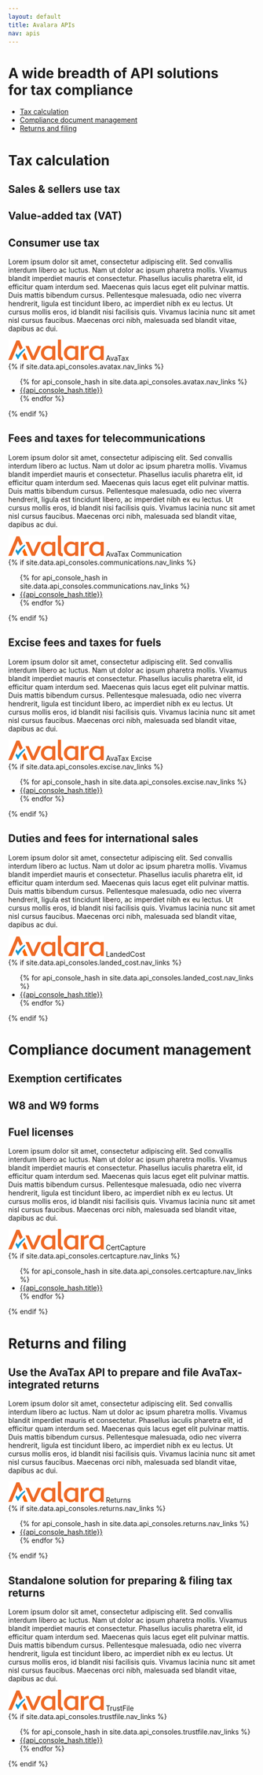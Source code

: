 ```yaml
---
layout: default
title: Avalara APIs
nav: apis
---
```

<div class="row bg-map">
  <div class="col-sm-6 col-sm-offset-3 text-center">
    <h1 class="h1p">A wide breadth of API solutions<br/>for tax compliance</h1>
      <ul class="pipe padding-bottom">
          <li><a href="#tax-calculation">Tax calculation</a></li>
          <li><a href="#compliance">Compliance document management</a></li>
          <li><a href="#returns-filing">Returns and filing</a></li>
      </ul>
  </div>
</div>
<div class="row border-top">
    <div class="col-sm-12">
        <h1><a name="tax-calculation"></a>Tax calculation</h1>
    </div>
    <div class="col-sm-7 col-sm-offset-3">
        <div class="row">
            <div class="col-sm-4"><h2>Sales &amp; sellers use tax</h2></div>
            <div class="col-sm-4"><h2>Value-added tax (VAT)</h2></div>
            <div class="col-sm-4"><h2>Consumer use tax</h2></div>
        </div>
        <p>Lorem ipsum dolor sit amet, consectetur adipiscing elit. Sed convallis interdum libero ac luctus. Nam ut dolor ac ipsum pharetra mollis. Vivamus blandit imperdiet mauris et consectetur. Phasellus iaculis pharetra elit, id efficitur quam interdum sed. Maecenas quis lacus eget elit pulvinar mattis. Duis mattis bibendum cursus. Pellentesque malesuada, odio nec viverra hendrerit, ligula est tincidunt libero, ac imperdiet nibh ex eu lectus. Ut cursus mollis eros, id blandit nisi facilisis quis. Vivamus lacinia nunc sit amet nisl cursus faucibus. Maecenas orci nibh, malesuada sed blandit vitae, dapibus ac dui.</p>
        <div class="pageTitle">
            <img src="/images/AvLogo.svg" alt="Avalara">
            <span>AvaTax</span>
         </div>
        {% if site.data.api_consoles.avatax.nav_links %}
          <ul class="pipe padding-bottom">
          {% for api_console_hash in site.data.api_consoles.avatax.nav_links %}
              <li><a href="{{api_console_hash.path}}">{{api_console_hash.title}}</a></li>
          {% endfor %}
          </ul>
        {% endif %}
        <h2>Fees and taxes for telecommunications</h2>
        <p>Lorem ipsum dolor sit amet, consectetur adipiscing elit. Sed convallis interdum libero ac luctus. Nam ut dolor ac ipsum pharetra mollis. Vivamus blandit imperdiet mauris et consectetur. Phasellus iaculis pharetra elit, id efficitur quam interdum sed. Maecenas quis lacus eget elit pulvinar mattis. Duis mattis bibendum cursus. Pellentesque malesuada, odio nec viverra hendrerit, ligula est tincidunt libero, ac imperdiet nibh ex eu lectus. Ut cursus mollis eros, id blandit nisi facilisis quis. Vivamus lacinia nunc sit amet nisl cursus faucibus. Maecenas orci nibh, malesuada sed blandit vitae, dapibus ac dui.</p>
        <div class="pageTitle">
            <img src="/images/AvLogo.svg" alt="Avalara">
            <span>AvaTax Communication</span>
         </div>
        {% if site.data.api_consoles.communications.nav_links %}
          <ul class="pipe padding-bottom">
          {% for api_console_hash in site.data.api_consoles.communications.nav_links %}
              <li><a href="{{api_console_hash.path}}">{{api_console_hash.title}}</a></li>
          {% endfor %}
          </ul>
        {% endif %}
        <h2>Excise fees and taxes for fuels</h2>
        <p>Lorem ipsum dolor sit amet, consectetur adipiscing elit. Sed convallis interdum libero ac luctus. Nam ut dolor ac ipsum pharetra mollis. Vivamus blandit imperdiet mauris et consectetur. Phasellus iaculis pharetra elit, id efficitur quam interdum sed. Maecenas quis lacus eget elit pulvinar mattis. Duis mattis bibendum cursus. Pellentesque malesuada, odio nec viverra hendrerit, ligula est tincidunt libero, ac imperdiet nibh ex eu lectus. Ut cursus mollis eros, id blandit nisi facilisis quis. Vivamus lacinia nunc sit amet nisl cursus faucibus. Maecenas orci nibh, malesuada sed blandit vitae, dapibus ac dui.</p>
        <div class="pageTitle">
            <img src="/images/AvLogo.svg" alt="Avalara">
            <span>AvaTax Excise</span>
         </div>
        {% if site.data.api_consoles.excise.nav_links %}
          <ul class="pipe padding-bottom">
          {% for api_console_hash in site.data.api_consoles.excise.nav_links %}
              <li><a href="{{api_console_hash.path}}">{{api_console_hash.title}}</a></li>
          {% endfor %}
          </ul>
        {% endif %}
        <h2>Duties and fees for international sales</h2>
        <p>Lorem ipsum dolor sit amet, consectetur adipiscing elit. Sed convallis interdum libero ac luctus. Nam ut dolor ac ipsum pharetra mollis. Vivamus blandit imperdiet mauris et consectetur. Phasellus iaculis pharetra elit, id efficitur quam interdum sed. Maecenas quis lacus eget elit pulvinar mattis. Duis mattis bibendum cursus. Pellentesque malesuada, odio nec viverra hendrerit, ligula est tincidunt libero, ac imperdiet nibh ex eu lectus. Ut cursus mollis eros, id blandit nisi facilisis quis. Vivamus lacinia nunc sit amet nisl cursus faucibus. Maecenas orci nibh, malesuada sed blandit vitae, dapibus ac dui.</p>
        <div class="pageTitle">
            <img src="/images/AvLogo.svg" alt="Avalara">
            <span>LandedCost</span>
         </div>
         {% if site.data.api_consoles.landed_cost.nav_links %}
             <ul class="pipe padding-bottom">
             {% for api_console_hash in site.data.api_consoles.landed_cost.nav_links %}
                 <li><a href="{{api_console_hash.path}}">{{api_console_hash.title}}</a></li>
             {% endfor %}
             </ul>
         {% endif %}
    </div>
</div>
<div class="row border-top bg-fill padding-bottom">
    <div class="col-sm-12">
        <h1><a name="compliance"></a>Compliance document management</h1>
    </div>
    <div class="col-sm-7 col-sm-offset-3">
        <div class="row">
            <div class="col-sm-4"><h2>Exemption certificates</h2></div>
            <div class="col-sm-4"><h2>W8 and W9 forms</h2></div>
            <div class="col-sm-4"><h2>Fuel licenses</h2></div>
        </div>
        <p>Lorem ipsum dolor sit amet, consectetur adipiscing elit. Sed convallis interdum libero ac luctus. Nam ut dolor ac ipsum pharetra mollis. Vivamus blandit imperdiet mauris et consectetur. Phasellus iaculis pharetra elit, id efficitur quam interdum sed. Maecenas quis lacus eget elit pulvinar mattis. Duis mattis bibendum cursus. Pellentesque malesuada, odio nec viverra hendrerit, ligula est tincidunt libero, ac imperdiet nibh ex eu lectus. Ut cursus mollis eros, id blandit nisi facilisis quis. Vivamus lacinia nunc sit amet nisl cursus faucibus. Maecenas orci nibh, malesuada sed blandit vitae, dapibus ac dui.</p>
        <div class="pageTitle">
            <img src="/images/AvLogo.svg" alt="Avalara">
            <span>CertCapture</span>
         </div>
          {% if site.data.api_consoles.certcapture.nav_links %}
              <ul class="pipe">
              {% for api_console_hash in site.data.api_consoles.certcapture.nav_links %}
                  <li><a href="{{api_console_hash.path}}">{{api_console_hash.title}}</a></li>
              {% endfor %}
              </ul>
          {% endif %}
    </div>
</div>
<div class="row border-top padding-bottom">
    <div class="col-sm-12">
        <h1><a name="returns-filing"></a>Returns and filing</h1>
    </div>
    <div class="col-sm-7 col-sm-offset-3">    
        <h2>Use the AvaTax API to prepare and file AvaTax-integrated returns</h2>
        <p>Lorem ipsum dolor sit amet, consectetur adipiscing elit. Sed convallis interdum libero ac luctus. Nam ut dolor ac ipsum pharetra mollis. Vivamus blandit imperdiet mauris et consectetur. Phasellus iaculis pharetra elit, id efficitur quam interdum sed. Maecenas quis lacus eget elit pulvinar mattis. Duis mattis bibendum cursus. Pellentesque malesuada, odio nec viverra hendrerit, ligula est tincidunt libero, ac imperdiet nibh ex eu lectus. Ut cursus mollis eros, id blandit nisi facilisis quis. Vivamus lacinia nunc sit amet nisl cursus faucibus. Maecenas orci nibh, malesuada sed blandit vitae, dapibus ac dui.</p>
        <div class="pageTitle">
            <img src="/images/AvLogo.svg" alt="Avalara">
            <span>Returns</span>
         </div>
       {% if site.data.api_consoles.returns.nav_links %}
           <ul class="pipe">
           {% for api_console_hash in site.data.api_consoles.returns.nav_links %}
               <li><a href="{{api_console_hash.path}}">{{api_console_hash.title}}</a></li>
           {% endfor %}
           </ul>
       {% endif %}
        <h2>Standalone solution for preparing &amp; filing tax returns</h2>
        <p>Lorem ipsum dolor sit amet, consectetur adipiscing elit. Sed convallis interdum libero ac luctus. Nam ut dolor ac ipsum pharetra mollis. Vivamus blandit imperdiet mauris et consectetur. Phasellus iaculis pharetra elit, id efficitur quam interdum sed. Maecenas quis lacus eget elit pulvinar mattis. Duis mattis bibendum cursus. Pellentesque malesuada, odio nec viverra hendrerit, ligula est tincidunt libero, ac imperdiet nibh ex eu lectus. Ut cursus mollis eros, id blandit nisi facilisis quis. Vivamus lacinia nunc sit amet nisl cursus faucibus. Maecenas orci nibh, malesuada sed blandit vitae, dapibus ac dui.</p>
        <div class="pageTitle">
            <img src="/images/AvLogo.svg" alt="Avalara">
            <span>TrustFile</span>
         </div>
       {% if site.data.api_consoles.trustfile.nav_links %}
           <ul class="pipe">
           {% for api_console_hash in site.data.api_consoles.trustfile.nav_links %}
               <li><a href="{{api_console_hash.path}}">{{api_console_hash.title}}</a></li>
           {% endfor %}
           </ul>
       {% endif %}
    </div>
</div>
